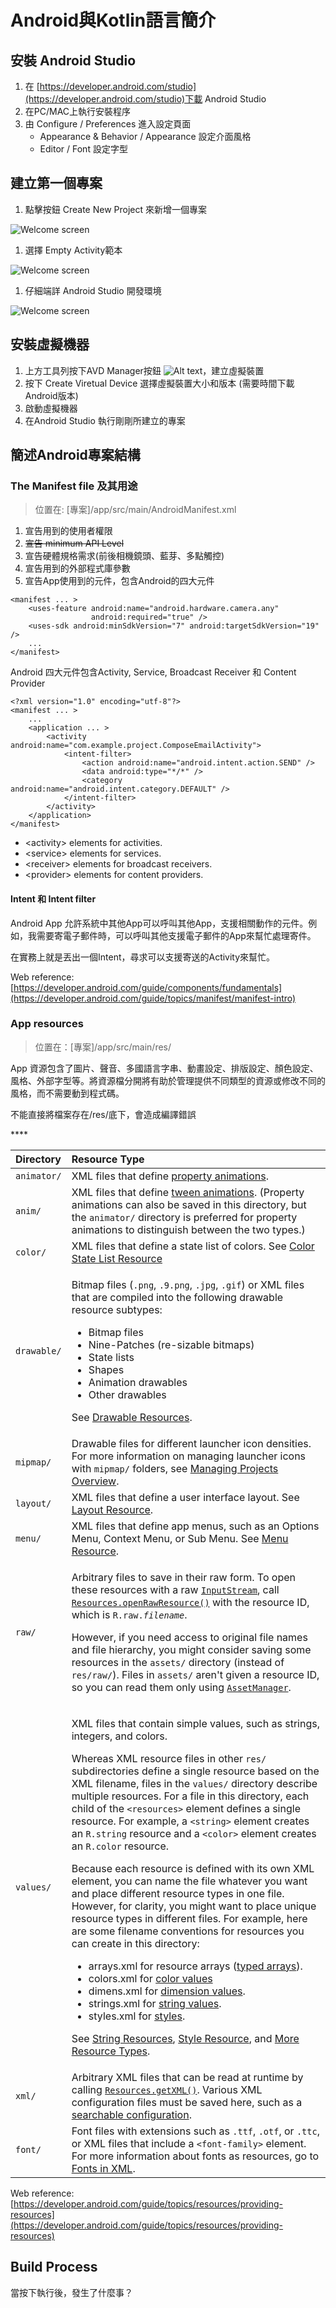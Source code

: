 # Android與Kotlin語言簡介

## 安裝 Android Studio

1. 在 [https://developer.android.com/studio](https://developer.android.com/studio)下載 Android Studio 
2. 在PC/MAC上執行安裝程序
3. 由 Configure / Preferences 進入設定頁面
   * Appearance & Behavior / Appearance 設定介面風格
   * Editor / Font 設定字型

## 建立第一個專案

1. 點擊按鈕 Create New Project 來新增一個專案

![Welcome screen](.gitbook/assets/welcome.png)

1. 選擇 Empty Activity範本

![Welcome screen](.gitbook/assets/select-template.png)

1. 仔細端詳 Android Studio 開發環境

![Welcome screen](.gitbook/assets/empty_activity.png)

## 安裝虛擬機器

1. 上方工具列按下AVD Manager按鈕 ![Alt text](.gitbook/assets/avd-manager.png)，建立虛擬裝置
2. 按下 Create Viretual Device 選擇虛擬裝置大小和版本 \(需要時間下載Android版本\)
3. 啟動虛擬機器
4. 在Android Studio 執行剛剛所建立的專案

## 簡述Android專案結構

### The Manifest file 及其用途

> 位置在: \[專案\]/app/src/main/AndroidManifest.xml

1. 宣告用到的使用者權限
2. ~~宣告 minimum API Level~~
3. 宣告硬體規格需求\(前後相機鏡頭、藍芽、多點觸控\)
4. 宣告用到的外部程式庫參數
5. 宣告App使用到的元件，包含Android的四大元件

```markup
<manifest ... >
    <uses-feature android:name="android.hardware.camera.any"
                  android:required="true" />
    <uses-sdk android:minSdkVersion="7" android:targetSdkVersion="19" />
    ...
</manifest>
```

Android 四大元件包含Activity, Service, Broadcast Receiver 和 Content Provider

```markup
<?xml version="1.0" encoding="utf-8"?>
<manifest ... >
    ...
    <application ... >
        <activity android:name="com.example.project.ComposeEmailActivity">
            <intent-filter>
                <action android:name="android.intent.action.SEND" />
                <data android:type="*/*" />
                <category android:name="android.intent.category.DEFAULT" />
            </intent-filter>
        </activity>
    </application>
</manifest>
```

* &lt;activity&gt; elements for activities.
* &lt;service&gt; elements for services.
* &lt;receiver&gt; elements for broadcast receivers.
* &lt;provider&gt; elements for content providers.

#### Intent 和 Intent filter

Android App 允許系統中其他App可以呼叫其他App，支援相關動作的元件。例如，我需要寄電子郵件時，可以呼叫其他支援電子郵件的App來幫忙處理寄件。

在實務上就是丟出一個Intent，尋求可以支援寄送的Activity來幫忙。

Web reference: [https://developer.android.com/guide/components/fundamentals](https://developer.android.com/guide/topics/manifest/manifest-intro)

### App resources

> 位置在：\[專案\]/app/src/main/res/

App 資源包含了圖片、聲音、多國語言字串、動畫設定、排版設定、顏色設定、風格、外部字型等。將資源檔分開將有助於管理提供不同類型的資源或修改不同的風格，而不需要動到程式碼。



不能直接將檔案存在/res/底下，會造成編譯錯誤

\*\*\*\*

<table>
  <thead>
    <tr>
      <th style="text-align:left">Directory</th>
      <th style="text-align:left">Resource Type</th>
    </tr>
  </thead>
  <tbody>
    <tr>
      <td style="text-align:left"><code>animator/</code>
      </td>
      <td style="text-align:left">XML files that define <a href="https://developer.android.com/guide/topics/graphics/prop-animation">property animations</a>.</td>
    </tr>
    <tr>
      <td style="text-align:left"><code>anim/</code>
      </td>
      <td style="text-align:left">XML files that define <a href="https://developer.android.com/guide/topics/graphics/view-animation#tween-animation">tween animations</a>.
        (Property animations can also be saved in this directory, but the <code>animator/</code> directory
        is preferred for property animations to distinguish between the two types.)</td>
    </tr>
    <tr>
      <td style="text-align:left"><code>color/</code>
      </td>
      <td style="text-align:left">XML files that define a state list of colors. See <a href="https://developer.android.com/guide/topics/resources/color-list-resource">Color State List Resource</a>
      </td>
    </tr>
    <tr>
      <td style="text-align:left"><code>drawable/</code>
      </td>
      <td style="text-align:left">
        <p>Bitmap files (<code>.png</code>, <code>.9.png</code>, <code>.jpg</code>, <code>.gif</code>)
          or XML files that are compiled into the following drawable resource subtypes:</p>
        <ul>
          <li>Bitmap files</li>
          <li>Nine-Patches (re-sizable bitmaps)</li>
          <li>State lists</li>
          <li>Shapes</li>
          <li>Animation drawables</li>
          <li>Other drawables</li>
        </ul>
        <p>See <a href="https://developer.android.com/guide/topics/resources/drawable-resource">Drawable Resources</a>.</p>
      </td>
    </tr>
    <tr>
      <td style="text-align:left"><code>mipmap/</code>
      </td>
      <td style="text-align:left">Drawable files for different launcher icon densities. For more information
        on managing launcher icons with <code>mipmap/</code> folders, see <a href="https://developer.android.com/tools/projects#mipmap">Managing Projects Overview</a>.</td>
    </tr>
    <tr>
      <td style="text-align:left"><code>layout/</code>
      </td>
      <td style="text-align:left">XML files that define a user interface layout. See <a href="https://developer.android.com/guide/topics/resources/layout-resource">Layout Resource</a>.</td>
    </tr>
    <tr>
      <td style="text-align:left"><code>menu/</code>
      </td>
      <td style="text-align:left">XML files that define app menus, such as an Options Menu, Context Menu,
        or Sub Menu. See <a href="https://developer.android.com/guide/topics/resources/menu-resource">Menu Resource</a>.</td>
    </tr>
    <tr>
      <td style="text-align:left"><code>raw/</code>
      </td>
      <td style="text-align:left">
        <p>Arbitrary files to save in their raw form. To open these resources with
          a raw <a href="https://developer.android.com/reference/java/io/InputStream"><code>InputStream</code></a>,
          call <a href="https://developer.android.com/reference/android/content/res/Resources#openRawResource(int)"><code>Resources.openRawResource()</code></a> with
          the resource ID, which is <code>R.raw.</code><em><code>filename</code></em>.</p>
        <p>However, if you need access to original file names and file hierarchy,
          you might consider saving some resources in the <code>assets/</code> directory
          (instead of <code>res/raw/</code>). Files in <code>assets/</code> aren&apos;t
          given a resource ID, so you can read them only using <a href="https://developer.android.com/reference/android/content/res/AssetManager"><code>AssetManager</code></a>.</p>
      </td>
    </tr>
    <tr>
      <td style="text-align:left"><code>values/</code>
      </td>
      <td style="text-align:left">
        <p>XML files that contain simple values, such as strings, integers, and colors.</p>
        <p>Whereas XML resource files in other <code>res/</code> subdirectories define
          a single resource based on the XML filename, files in the <code>values/</code> directory
          describe multiple resources. For a file in this directory, each child of
          the <code>&lt;resources&gt;</code> element defines a single resource. For
          example, a <code>&lt;string&gt;</code> element creates an <code>R.string</code> resource
          and a <code>&lt;color&gt;</code> element creates an <code>R.color</code> resource.</p>
        <p>Because each resource is defined with its own XML element, you can name
          the file whatever you want and place different resource types in one file.
          However, for clarity, you might want to place unique resource types in
          different files. For example, here are some filename conventions for resources
          you can create in this directory:</p>
        <ul>
          <li>arrays.xml for resource arrays (<a href="https://developer.android.com/guide/topics/resources/more-resources#TypedArray">typed arrays</a>).</li>
          <li>colors.xml for <a href="https://developer.android.com/guide/topics/resources/more-resources#Color">color values</a>
          </li>
          <li>dimens.xml for <a href="https://developer.android.com/guide/topics/resources/more-resources#Dimension">dimension values</a>.</li>
          <li>strings.xml for <a href="https://developer.android.com/guide/topics/resources/string-resource">string values</a>.</li>
          <li>styles.xml for <a href="https://developer.android.com/guide/topics/resources/style-resource">styles</a>.</li>
        </ul>
        <p>See <a href="https://developer.android.com/guide/topics/resources/string-resource">String Resources</a>,
          <a
          href="https://developer.android.com/guide/topics/resources/style-resource">Style Resource</a>, and <a href="https://developer.android.com/guide/topics/resources/more-resources">More Resource Types</a>.</p>
      </td>
    </tr>
    <tr>
      <td style="text-align:left"><code>xml/</code>
      </td>
      <td style="text-align:left">Arbitrary XML files that can be read at runtime by calling <a href="https://developer.android.com/reference/android/content/res/Resources#getXml(int)"><code>Resources.getXML()</code></a>.
        Various XML configuration files must be saved here, such as a <a href="https://developer.android.com/guide/topics/search/searchable-config">searchable configuration</a>.</td>
    </tr>
    <tr>
      <td style="text-align:left"><code>font/</code>
      </td>
      <td style="text-align:left">Font files with extensions such as <code>.ttf</code>, <code>.otf</code>,
        or <code>.ttc</code>, or XML files that include a <code>&lt;font-family&gt;</code> element.
        For more information about fonts as resources, go to <a href="https://developer.android.com/guide/topics/ui/look-and-feel/fonts-in-xml">Fonts in XML</a>.</td>
    </tr>
  </tbody>
</table>

Web reference: [https://developer.android.com/guide/topics/resources/providing-resources](https://developer.android.com/guide/topics/resources/providing-resources)



## Build Process

當按下執行後，發生了什麼事？





